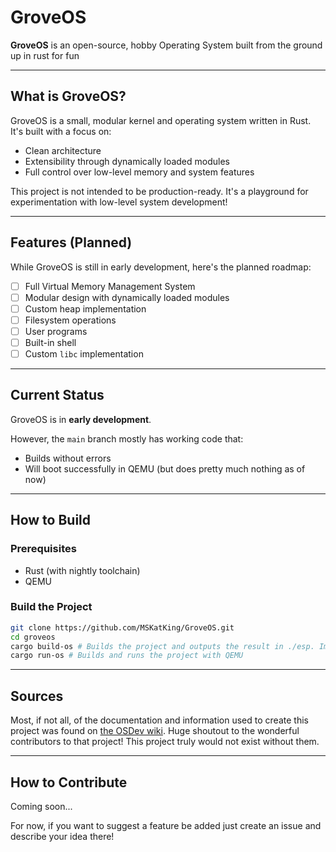 # GroveOS

**GroveOS** is an open-source, hobby Operating System built from the ground up in rust for fun

---

## What is GroveOS?
GroveOS is a small, modular kernel and operating system written in Rust. It's built with a focus on:
- Clean architecture
- Extensibility through dynamically loaded modules
- Full control over low-level memory and system features

This project is not intended to be production-ready. It's a playground for experimentation with low-level system development!

---

## Features (Planned)
While GroveOS is still in early development, here's the planned roadmap:
- [ ] Full Virtual Memory Management System
- [ ] Modular design with dynamically loaded modules
- [ ] Custom heap implementation
- [ ] Filesystem operations
- [ ] User programs
- [ ] Built-in shell
- [ ] Custom `libc` implementation

---

## Current Status
GroveOS is in **early development**.

However, the `main` branch mostly has working code that:
- Builds without errors
- Will boot successfully in QEMU (but does pretty much nothing as of now)

---

## How to Build

### Prerequisites
- Rust (with nightly toolchain)
- QEMU

### Build the Project
```bash
git clone https://github.com/MSKatKing/GroveOS.git
cd groveos
cargo build-os # Builds the project and outputs the result in ./esp. Image file support coming soon...
cargo run-os # Builds and runs the project with QEMU
```

---

## Sources
Most, if not all, of the documentation and information used to create this project was found on [the OSDev wiki](https://wiki.osdev.org).
Huge shoutout to the wonderful contributors to that project! This project truly would not exist without them.

---

## How to Contribute
Coming soon...

For now, if you want to suggest a feature be added just create an issue and describe your idea there!